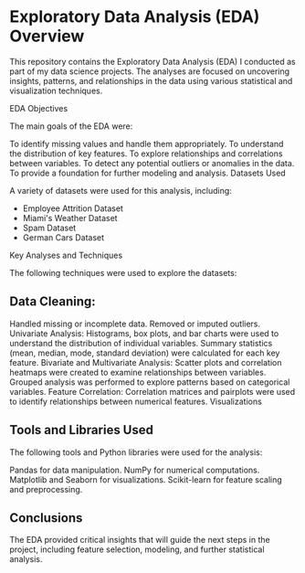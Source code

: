 # Exploratory Data Analysis (EDA) Overview

This repository contains the Exploratory Data Analysis (EDA) I conducted as part of my data science projects. The analyses are focused on uncovering insights, patterns, and relationships in the data using various statistical and visualization techniques.

EDA Objectives

The main goals of the EDA were:

To identify missing values and handle them appropriately.
To understand the distribution of key features.
To explore relationships and correlations between variables.
To detect any potential outliers or anomalies in the data.
To provide a foundation for further modeling and analysis.
Datasets Used

A variety of datasets were used for this analysis, including:

- Employee Attrition Dataset
- Miami's Weather Dataset
- Spam Dataset
- German Cars Dataset

Key Analyses and Techniques

The following techniques were used to explore the datasets:

## Data Cleaning:
Handled missing or incomplete data.
Removed or imputed outliers.
Univariate Analysis:
Histograms, box plots, and bar charts were used to understand the distribution of individual variables.
Summary statistics (mean, median, mode, standard deviation) were calculated for each key feature.
Bivariate and Multivariate Analysis:
Scatter plots and correlation heatmaps were created to examine relationships between variables.
Grouped analysis was performed to explore patterns based on categorical variables.
Feature Correlation:
Correlation matrices and pairplots were used to identify relationships between numerical features.
Visualizations


## Tools and Libraries Used

The following tools and Python libraries were used for the analysis:

Pandas for data manipulation.
NumPy for numerical computations.
Matplotlib and Seaborn for visualizations.
Scikit-learn for feature scaling and preprocessing.

## Conclusions

The EDA provided critical insights that will guide the next steps in the project, including feature selection, modeling, and further statistical analysis.
